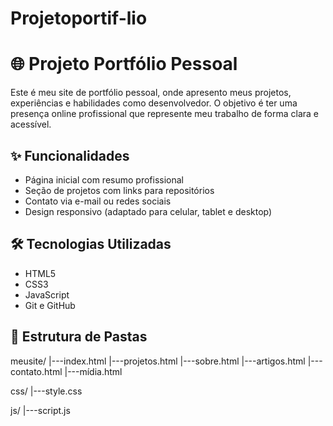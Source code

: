 # Projetoportif-lio
# 🌐 Projeto Portfólio Pessoal

Este é meu site de portfólio pessoal, onde apresento meus projetos, experiências e habilidades como desenvolvedor. O objetivo é ter uma presença online profissional que represente meu trabalho de forma clara e acessível.

## ✨ Funcionalidades

- Página inicial com resumo profissional
- Seção de projetos com links para repositórios
- Contato via e-mail ou redes sociais
- Design responsivo (adaptado para celular, tablet e desktop)

## 🛠️ Tecnologias Utilizadas

- HTML5
- CSS3
- JavaScript 
- Git e GitHub

## 📁 Estrutura de Pastas

meusite/
|---index.html
|---projetos.html
|---sobre.html
|---artigos.html
|---contato.html
|---mídia.html

css/
|---style.css

js/
|---script.js
